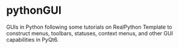 # pythonGUI
GUIs in Python following some tutorials on RealPython
Template to construct menus, toolbars, statuses, context menus, and other GUI capabilities in PyQt6.
